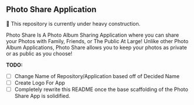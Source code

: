 ## Photo Share Application

:construction: This repository is currently under heavy construction.

Photo Share Is A Photo Album Sharing Application where you can share your Photos
with Family, Friends, or The Public At Large! Unlike other Photo Album
Applications, Photo Share allows you to keep your photos as private or as public
as you choose!

**TODO:**

- [ ] Change Name of Repository/Application based off of Decided Name
- [ ] Create Logo For App
- [ ] Completely rewrite this README once the base scaffolding of the Photo
      Share App is solidified.
